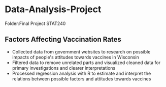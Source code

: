 # Data-Analysis-Project

Folder:Final Project STAT240

## Factors Affecting Vaccination Rates
* Collected data from government websites to research on possible impacts of people's attitudes towards vaccines in Wisconsin
* Filtered data to remove unrelated parts and visualized cleaned data for primary investigations and clearer interpretations 
* Processed regression analysis with R to estimate and interpret the relations between possible factors and attitudes towards vaccines 

